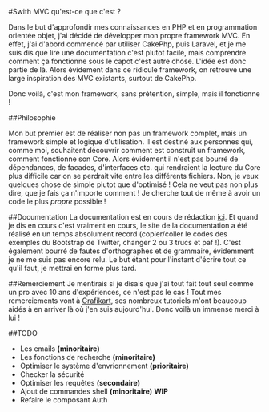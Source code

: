 #Swith MVC qu'est-ce que c'est ?

Dans le but d'approfondir mes connaissances en PHP et en programmation orientée objet, j'ai décidé de développer mon propre framework MVC.
En effet, j'ai d'abord commencé par utiliser CakePhp, puis Laravel, et je me suis dis que lire une documentation c'est plutot facile, mais comprendre comment ça fonctionne sous le capot c'est autre chose. L'idée est donc partie de là. Alors évidement dans ce ridicule framework, on retrouve une large inspiration des MVC existants, surtout de CakePhp. 

Donc voilà, c'est mon framework, sans prétention, simple, mais il fonctionne ! 

##Philosophie 

Mon but premier est de réaliser non pas un framework complet, mais un framework simple et logique d'utilisation. Il est destiné aux personnes qui, comme moi, souhaitent découvrir comment est construit un framework, comment fonctionne son Core. Alors évidement il n'est pas bourré de dépendances, de facades, d'interfaces etc. qui rendraient la lecture du Core plus difficile car on se perdrait vite entre les différents fichiers. Non, je veux quelques chose de simple plutot que d'optimisé ! Cela ne veut pas non plus dire, que je fais ça n'importe comment ! Je cherche tout de même à avoir un code le plus *propre* possible !

##Documentation 
La documentation est en cours de rédaction [ici](https://swith-mvc.shost.ca). Et quand je dis en cours c'est vraiment en cours, le site de la documentation a été réalisé en un temps absolument record (copier/coller le codes des exemples du Bootstrap de Twitter, changer 2 ou 3 trucs et paf !). C'est également bourré de fautes d'orthographes et de grammaire, évidemment je ne me suis pas encore relu. Le but étant pour l'instant d'écrire tout ce qu'il faut, je mettrai en forme plus tard.

##Remerciement
Je mentirais si je disais que j'ai tout fait tout seul comme un pro avec 10 ans d'expériences, ce n'est pas le cas ! Tout mes remerciements vont à [Grafikart](http://www.grafikart.fr), ses nombreux tutoriels m'ont beaucoup aidés à en arriver là où j'en suis aujourd'hui. Donc voilà un immense merci à lui !

##TODO
- Les emails **(minoritaire)**
- Les fonctions de recherche **(minoritaire)**
- Optimiser le système d'envrionnement **(prioritaire)**
- Checker la sécurité
- Optimiser les requêtes **(secondaire)**
- Ajout de commandes shell **(minoritaire)** **WIP**
- Refaire le composant Auth